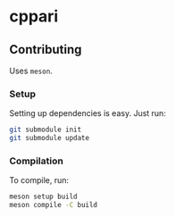 # cppari

## Contributing
Uses `meson`. 

### Setup
Setting up dependencies is easy. Just run:

```sh
git submodule init
git submodule update
```

### Compilation
To compile, run: 

```sh
meson setup build
meson compile -C build
```
